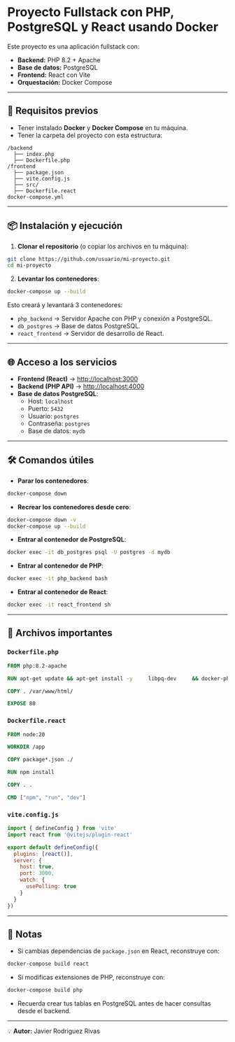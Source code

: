 # Proyecto Fullstack con PHP, PostgreSQL y React usando Docker

Este proyecto es una aplicación fullstack con:
- **Backend:** PHP 8.2 + Apache
- **Base de datos:** PostgreSQL
- **Frontend:** React con Vite
- **Orquestación:** Docker Compose

---

## 🚀 Requisitos previos
- Tener instalado **Docker** y **Docker Compose** en tu máquina.
- Tener la carpeta del proyecto con esta estructura:

```
/backend
  ├── index.php
  ├── Dockerfile.php
/frontend
  ├── package.json
  ├── vite.config.js
  ├── src/
  ├── Dockerfile.react
docker-compose.yml
```

---

## 📦 Instalación y ejecución

1. **Clonar el repositorio** (o copiar los archivos en tu máquina):

```bash
git clone https://github.com/usuario/mi-proyecto.git
cd mi-proyecto
```

2. **Levantar los contenedores**:

```bash
docker-compose up --build
```

Esto creará y levantará 3 contenedores:
- `php_backend` → Servidor Apache con PHP y conexión a PostgreSQL.
- `db_postgres` → Base de datos PostgreSQL.
- `react_frontend` → Servidor de desarrollo de React.

---

## 🌐 Acceso a los servicios

- **Frontend (React)** → [http://localhost:3000](http://localhost:3000)  
- **Backend (PHP API)** → [http://localhost:4000](http://localhost:4000)  
- **Base de datos PostgreSQL**:
  - Host: `localhost`
  - Puerto: `5432`
  - Usuario: `postgres`
  - Contraseña: `postgres`
  - Base de datos: `mydb`

---

## 🛠️ Comandos útiles

- **Parar los contenedores**:
```bash
docker-compose down
```

- **Recrear los contenedores desde cero**:
```bash
docker-compose down -v
docker-compose up --build
```

- **Entrar al contenedor de PostgreSQL**:
```bash
docker exec -it db_postgres psql -U postgres -d mydb
```

- **Entrar al contenedor de PHP**:
```bash
docker exec -it php_backend bash
```

- **Entrar al contenedor de React**:
```bash
docker exec -it react_frontend sh
```

---

## 📁 Archivos importantes

### `Dockerfile.php`
```dockerfile
FROM php:8.2-apache

RUN apt-get update && apt-get install -y     libpq-dev     && docker-php-ext-install pdo pdo_pgsql pgsql

COPY . /var/www/html/

EXPOSE 80
```

### `Dockerfile.react`
```dockerfile
FROM node:20

WORKDIR /app

COPY package*.json ./

RUN npm install

COPY . .

CMD ["npm", "run", "dev"]
```

### `vite.config.js`
```js
import { defineConfig } from 'vite'
import react from '@vitejs/plugin-react'

export default defineConfig({
  plugins: [react()],
  server: {
    host: true,
    port: 3000,
    watch: {
      usePolling: true
    }
  }
})
```

---

## 📌 Notas
- Si cambias dependencias de `package.json` en React, reconstruye con:
```bash
docker-compose build react
```
- Si modificas extensiones de PHP, reconstruye con:
```bash
docker-compose build php
```
- Recuerda crear tus tablas en PostgreSQL antes de hacer consultas desde el backend.

---

💡 **Autor:** Javier Rodriguez Rivas 
